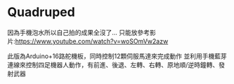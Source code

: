 # Quadruped

因為手機泡水所以自己拍的成果全沒了... 只能放參考影片:https://www.youtube.com/watch?v=woSOmVw2azw



此版為Arduino+16路舵機板，同時控制12顆伺服馬達來完成動作
並利用手機藍芽連線來控制四足機器人動作，有前進、後退、左轉、右轉、原地順/逆時鐘轉、發射武器
